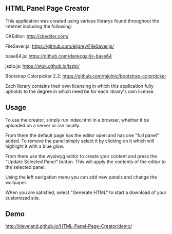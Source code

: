 HTML Panel Page Creator
---------------------------------
This application was created using various librarys found throughout the internet including the following:

CKEditor: http://ckeditor.com/

FileSaver.js: https://github.com/eligrey/FileSaver.js/

base64.js: https://github.com/dankogai/js-base64

jszip.js: https://stuk.github.io/jszip/

Bootstrap Colorpicker 2.2: https://github.com/mjolnic/bootstrap-colorpicker

Each library contains their own licensing in which this application fully upholds to the degree in which need be for each library's own license.

Usage
---------------------------------
To use the creator, simply run index.html in a browser, whether it be uploaded on a server or ran locally.

From there the default page has the editor open and has one "full panel" added. To remove the panel simply select it by clicking on it which will highlight it with a blue glow.

From there use the wysiwyg editor to create your content and press the "Update Selected Panel" button. This will apply the contents of the editor to the selected panel.

Using the left navigation menu you can add new panels and change the wallpaper.

When you are satisfied, select "Generate HTML" to start a download of your customized site.

Demo
---------------------------------
http://kleveland.github.io/HTML-Panel-Page-Creator/demo/

